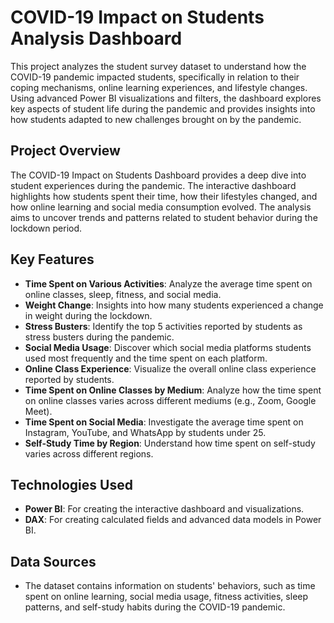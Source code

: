 # COVID-19 Impact on Students Analysis Dashboard

This project analyzes the student survey dataset to understand how the COVID-19 pandemic impacted students, specifically in relation to their coping mechanisms, online learning experiences, and lifestyle changes. Using advanced Power BI visualizations and filters, the dashboard explores key aspects of student life during the pandemic and provides insights into how students adapted to new challenges brought on by the pandemic.

## Project Overview

The COVID-19 Impact on Students Dashboard provides a deep dive into student experiences during the pandemic. The interactive dashboard highlights how students spent their time, how their lifestyles changed, and how online learning and social media consumption evolved. The analysis aims to uncover trends and patterns related to student behavior during the lockdown period.

## Key Features

- **Time Spent on Various Activities**: Analyze the average time spent on online classes, sleep, fitness, and social media.
- **Weight Change**: Insights into how many students experienced a change in weight during the lockdown.
- **Stress Busters**: Identify the top 5 activities reported by students as stress busters during the pandemic.
- **Social Media Usage**: Discover which social media platforms students used most frequently and the time spent on each platform.
- **Online Class Experience**: Visualize the overall online class experience reported by students.
- **Time Spent on Online Classes by Medium**: Analyze how the time spent on online classes varies across different mediums (e.g., Zoom, Google Meet).
- **Time Spent on Social Media**: Investigate the average time spent on Instagram, YouTube, and WhatsApp by students under 25.
- **Self-Study Time by Region**: Understand how time spent on self-study varies across different regions.

## Technologies Used

- **Power BI**: For creating the interactive dashboard and visualizations.
- **DAX**: For creating calculated fields and advanced data models in Power BI.

## Data Sources

- The dataset contains information on students' behaviors, such as time spent on online learning, social media usage, fitness activities, sleep patterns, and self-study habits during the COVID-19 pandemic.

